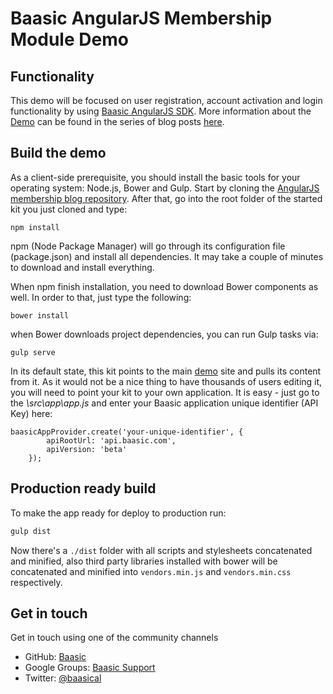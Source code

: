 Baasic AngularJS Membership Module Demo
============

## Functionality

This demo will be focused on user registration, account activation and login functionality by using [Baasic AngularJS SDK](https://github.com/Baasic/baasic-sdk-angularjs). More information about the [Demo](http://demo.baasic.com/angularjs/membership-demo/) can be found in the series of blog posts [here](http://www.baasic.com/posts/AngularJS-SDK-membership-part-1/).

## Build the demo

As a client-side prerequisite, you should install the basic tools for your operating system: Node.js, Bower and Gulp. Start by cloning the [AngularJS membership blog repository](https://github.com/Baasic/baasic-demo-angularjs-membership-blog/). After that, go into the root folder of the started kit you just cloned and type:

    npm install
    
npm (Node Package Manager) will go through its configuration file (package.json) and install all dependencies. It may take a couple of minutes to download and install everything.

When npm finish installation, you need to download Bower components as well. In order to that, just type the following:

    bower install

when Bower downloads project dependencies, you can run Gulp tasks via:

    gulp serve
    
In its default state, this kit points to the main [demo](http://demo.baasic.com/angularjs/membership-demo/) site and pulls its content from it. As it would not be a nice thing to have thousands of users editing it, you will need to point your kit to your own application. It is easy - just go to the *\src\app\app.js* and enter your Baasic application unique identifier (API Key) here:

    baasicAppProvider.create('your-unique-identifier', {
            apiRootUrl: 'api.baasic.com',
            apiVersion: 'beta'
        }); 

## Production ready build

To make the app ready for deploy to production run:

```bash
gulp dist
```

Now there's a `./dist` folder with all scripts and stylesheets concatenated and minified, also third party libraries installed with bower will be concatenated and minified into `vendors.min.js` and `vendors.min.css` respectively.

## Get in touch

Get in touch using one of the community channels 

* GitHub: [Baasic](https://github.com/Baasic)
* Google Groups: [Baasic Support](https://groups.google.com/forum/#!forum/baasic-baas)
* Twitter: [@baasical](https://twitter.com/baasical)
